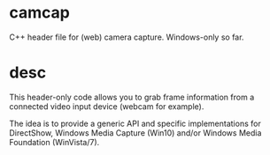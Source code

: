 # camcap
C++ header file for (web) camera capture.
Windows-only so far.

# desc
This header-only code allows you to grab frame information from a connected video input device (webcam for example).

The idea is to provide a generic API and specific implementations for DirectShow, Windows Media Capture (Win10) and/or Windows Media Foundation (WinVista/7).

